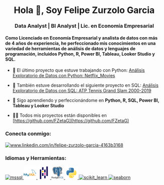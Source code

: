 
<h1 align="center">Hola 👋, Soy Felipe Zurzolo Garcia</h1>
<h3 align="center">Data Analyst | BI Analyst | Lic. en Economía Empresarial</h3>
<h4> Como Licenciado en Economía Empresarial y analista de datos con más de 4 años de experiencia, he perfeccionado mis conocimientos en una variedad de herramientas de análisis de datos y lenguajes de programación, incluidos Python, R, Power BI, Tableau, Looker Studio y SQL. </h4>

- 🔭 El último proyecto que estuve trabajando con Python: [Análisis Exploratorio de Datos con Python: Netflix_Movies](https://github.com/FZetaG/Python_Netflix_Movies)

- 🔭 También estuve desarrollando el siguiente proyecto en SQL: [Análisis Exploratorio de Datos con SQL: ATP Tennis Grand Slam 2000-2019](https://github.com/FZetaG/ATP-Tennis-GS-2000-2019-Data-Analysis-with-SQL)

- 🌱 Sigo aprendiendo y perfeccionándome en **Python, R, SQL, Power BI, Tableau y Looker Studio**

- 👨‍💻 Todos mis proyectos están disponibles en [https://github.com/FZetaG](https://github.com/FZetaG)

<h3 align="left">Conecta conmigo:</h3>
<p align="left">
<a href="https://linkedin.com/in/www.linkedin.com/in/felipe-zurzolo-garcia-4163b3168" target="blank"><img align="center" src="https://raw.githubusercontent.com/rahuldkjain/github-profile-readme-generator/master/src/images/icons/Social/linked-in-alt.svg" alt="www.linkedin.com/in/felipe-zurzolo-garcia-4163b3168" height="30" width="40" /></a>
</p>

<h3 align="left">Idiomas y Herramientas:</h3>
<p align="left"> <a href="https://www.microsoft.com/en-us/sql-server" target="_blank" rel="noreferrer"> <img src="https://www.svgrepo.com/show/303229/microsoft-sql-server-logo.svg" alt="mssql" width="40" height="40"/> </a> <a href="https://www.mysql.com/" target="_blank" rel="noreferrer"> <img src="https://raw.githubusercontent.com/devicons/devicon/master/icons/mysql/mysql-original-wordmark.svg" alt="mysql" width="40" height="40"/> </a> <a href="https://pandas.pydata.org/" target="_blank" rel="noreferrer"> <img src="https://raw.githubusercontent.com/devicons/devicon/2ae2a900d2f041da66e950e4d48052658d850630/icons/pandas/pandas-original.svg" alt="pandas" width="40" height="40"/> </a> <a href="https://www.postgresql.org" target="_blank" rel="noreferrer"> <img src="https://raw.githubusercontent.com/devicons/devicon/master/icons/postgresql/postgresql-original-wordmark.svg" alt="postgresql" width="40" height="40"/> </a> <a href="https://www.python.org" target="_blank" rel="noreferrer"> <img src="https://raw.githubusercontent.com/devicons/devicon/master/icons/python/python-original.svg" alt="python" width="40" height="40"/> </a> <a href="https://scikit-learn.org/" target="_blank" rel="noreferrer"> <img src="https://upload.wikimedia.org/wikipedia/commons/0/05/Scikit_learn_logo_small.svg" alt="scikit_learn" width="40" height="40"/> </a> <a href="https://seaborn.pydata.org/" target="_blank" rel="noreferrer"> <img src="https://seaborn.pydata.org/_images/logo-mark-lightbg.svg" alt="seaborn" width="40" height="40"/> </a> </p>
